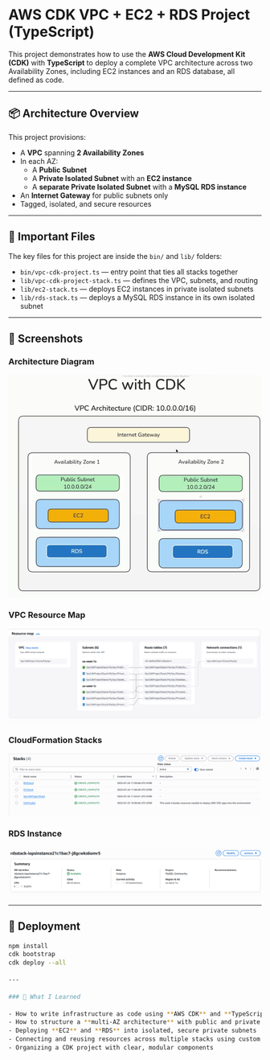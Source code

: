 # AWS CDK VPC + EC2 + RDS Project (TypeScript)

This project demonstrates how to use the **AWS Cloud Development Kit (CDK)** with **TypeScript** to deploy a complete VPC architecture across two Availability Zones, including EC2 instances and an RDS database, all defined as code.

---

## 📦 Architecture Overview

This project provisions:

- A **VPC** spanning **2 Availability Zones**
- In each AZ:
  - A **Public Subnet**
  - A **Private Isolated Subnet** with an **EC2 instance**
  - A **separate Private Isolated Subnet** with a **MySQL RDS instance**
- An **Internet Gateway** for public subnets only
- Tagged, isolated, and secure resources

---

## 📁 Important Files

The key files for this project are inside the `bin/` and `lib/` folders:

- `bin/vpc-cdk-project.ts` — entry point that ties all stacks together
- `lib/vpc-cdk-project-stack.ts` — defines the VPC, subnets, and routing
- `lib/ec2-stack.ts` — deploys EC2 instances in private isolated subnets
- `lib/rds-stack.ts` — deploys a MySQL RDS instance in its own isolated subnet

---

## 📸 Screenshots

### Architecture Diagram
![VPC Diagram](./Screenshot%202025-07-24%20113627.png)

### VPC Resource Map
![Resource Map](./Screenshot%202025-07-24%20114957.png)

### CloudFormation Stacks
![Stacks](./Screenshot%202025-07-24%20114751.png)

### RDS Instance
![RDS Screenshot](./Screenshot%202025-07-24%20114724.png)

---

## 🚀 Deployment

```bash
npm install
cdk bootstrap
cdk deploy --all

---

### 🧠 What I Learned

- How to write infrastructure as code using **AWS CDK** and **TypeScript**
- How to structure a **multi-AZ architecture** with public and private subnets
- Deploying **EC2** and **RDS** into isolated, secure private subnets
- Connecting and reusing resources across multiple stacks using custom props
- Organizing a CDK project with clear, modular components
